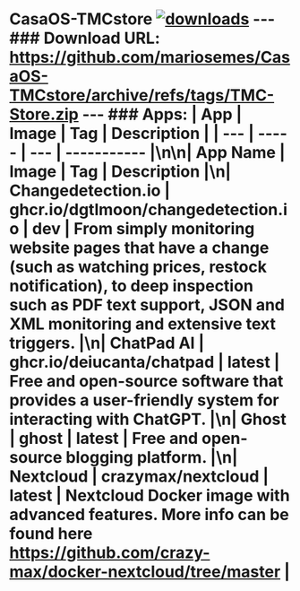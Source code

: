 # CasaOS-TMCstore [![downloads](https://img.shields.io/github/downloads/mariosemes/CasaOS-TMCstore/total)](https://img.shields.io/github/downloads/mariosemes/CasaOS-TMCstore/total) --- ### Download URL: https://github.com/mariosemes/CasaOS-TMCstore/archive/refs/tags/TMC-Store.zip --- ### Apps: | App | Image | Tag | Description | | --- | ----- | --- | ----------- |\n\n| App Name | Image | Tag | Description |\n| Changedetection.io | ghcr.io/dgtlmoon/changedetection.io | dev | From simply monitoring website pages that have a change (such as watching prices, restock notification), to deep inspection such as PDF text support, JSON and XML monitoring and extensive text triggers. |\n| ChatPad AI | ghcr.io/deiucanta/chatpad | latest | Free and open-source software that provides a user-friendly system for interacting with ChatGPT. |\n| Ghost | ghost | latest | Free and open-source blogging platform. |\n| Nextcloud | crazymax/nextcloud | latest | Nextcloud Docker image with advanced features. More info can be found here https://github.com/crazy-max/docker-nextcloud/tree/master |